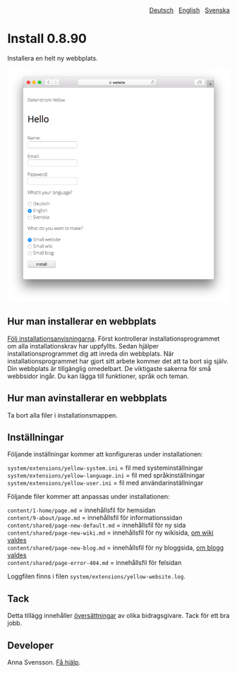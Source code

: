 <p align="right"><a href="README-de.md">Deutsch</a> &nbsp; <a href="README.md">English</a> &nbsp; <a href="README-sv.md">Svenska</a></p>

# Install 0.8.90

Installera en helt ny webbplats.

<p align="center"><img src="install-screenshot.png?raw=true" alt="Skärmdump"></p>

## Hur man installerar en webbplats

[Följ installationsanvisningarna](https://datenstrom.se/sv/yellow/help/how-to-get-started). Först kontrollerar installationsprogrammet om alla installationskrav har uppfyllts. Sedan hjälper installationsprogrammet dig att inreda din webbplats. När installationsprogrammet har gjort sitt arbete kommer det att ta bort sig själv. Din webbplats är tillgänglig omedelbart. De viktigaste sakerna för små webbsidor ingår. Du kan lägga till funktioner, språk och teman.

## Hur man avinstallerar en webbplats

Ta bort alla filer i installationsmappen.

## Inställningar

Följande inställningar kommer att konfigureras under installationen:

`system/extensions/yellow-system.ini` = fil med systeminställningar  
`system/extensions/yellow-language.ini` = fil med språkinställningar  
`system/extensions/yellow-user.ini` = fil med användarinställningar  

Följande filer kommer att anpassas under installationen:

`content/1-home/page.md` = innehållsfil för hemsidan  
`content/9-about/page.md` = innehållsfil för informationssidan  
`content/shared/page-new-default.md` = innehållsfil för ny sida  
`content/shared/page-new-wiki.md` = innehållsfil för ny wikisida, [om wiki valdes](https://github.com/annaesvensson/yellow-wiki/tree/main/README-sv.md)  
`content/shared/page-new-blog.md` = innehållsfil för ny bloggsida, [om blogg valdes](https://github.com/annaesvensson/yellow-blog/tree/main/README-sv.md)  
`content/shared/page-error-404.md` = innehållsfil för felsidan  

Loggfilen finns i filen `system/extensions/yellow-website.log`.

## Tack

Detta tillägg innehåller [översättningar](https://github.com/annaesvensson/yellow-language/tree/main/README-sv.md) av olika bidragsgivare. Tack för ett bra jobb.

## Developer

Anna Svensson. [Få hjälp](https://datenstrom.se/sv/yellow/help/).
